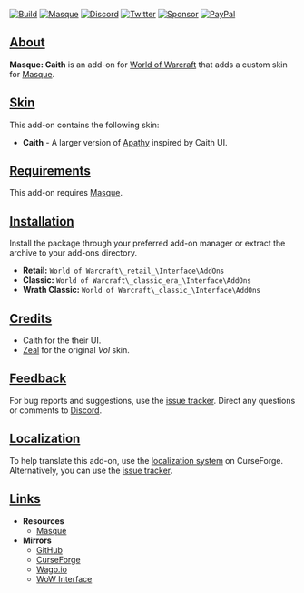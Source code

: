 <a name="Top"></a>
[![Build][SVG-Build]][Build]
[![Masque][SVG-Masque]][Masque]
[![Discord][SVG-Discord]][Discord]
[![Twitter][SVG-Twitter]][Twitter]
[![Sponsor][SVG-Sponsor]][Sponsor]
[![PayPal][SVG-PayPal]][PayPal]

## [About][Top]

**Masque: Caith** is an add-on for [World of Warcraft] that adds a custom skin for [Masque].

## [Skin][Top]

This add-on contains the following skin:

- **Caith** - A larger version of [Apathy] inspired by Caith UI.

## [Requirements][Top]

This add-on requires [Masque].

## [Installation][Top]

Install the package through your preferred add-on manager or extract the archive to your add-ons directory.

- **Retail:** `World of Warcraft\_retail_\Interface\AddOns`
- **Classic:** `World of Warcraft\_classic_era_\Interface\AddOns`
- **Wrath Classic:** `World of Warcraft\_classic_\Interface\AddOns`

## [Credits][Top]

- Caith for the their UI.
- [Zeal](https://www.curseforge.com/members/zealvurte "Zeal @ CurseForge") for the original _Vol_ skin.

## [Feedback][Top]

For bug reports and suggestions, use the [issue tracker]. Direct any questions or comments to [Discord].

## [Localization][Top]

To help translate this add-on, use the [localization system] on CurseForge. Alternatively, you can use the [issue tracker].

## [Links][Top]

- **Resources**
  - [Masque][Masque]
- **Mirrors**
  - [GitHub]
  - [CurseForge]
  - [Wago.io]
  - [WoW Interface]

[//]: # (Links)

[Build]: https://github.com/SFX-WoW/Masque_Caith/actions/workflows/build-release.yml (Build Status)
[Masque]: https://github.com/SFX-WoW/Masque (Download Masque)
[Discord]: https://discord.gg/DDVqkd6 (Join the Discord)
[Twitter]: https://twitter.com/stormfxi (Follow on Twitter)
[Sponsor]: https://github.com/sponsors/StormFX (Sponsor on GitHub)
[PayPal]: https://www.paypal.com/donate/?hosted_button_id=EELAK9TC4W4KQ (Donate via PayPal)

[World of Warcraft]: https://worldofwarcraft.com (World of Warcraft)
[Apathy]: https://github.com/SFX-WoW/Masque_Apathy (Apathy Skin)

[Issue Tracker]: https://github.com/SFX-WoW/Masque_Caith/issues (Report an Issue)
[Localization System]: https://www.curseforge.com/wow/addons/masque-caith/localization (Translate on CurseForge)

[CurseForge]: https://www.curseforge.com/wow/addons/masque-caith (View on CurseForge)
[GitHub]: https://github.com/SFX-WoW/Masque_Caith (View on GitHub)
[Wago.io]: https://addons.wago.io/addons/masque-caith (View on Wago.io)
[WoW Interface]: https://www.wowinterface.com/downloads/info8869 (View on WoW Interface)

[Top]: #Top (Top of the Page)

[//]: # (Images)

[SVG-Build]: https://img.shields.io/github/workflow/status/SFX-WoW/Masque_Caith/Build%20Release?label=Build&logo=github&logoColor=fff&style=flat-square
[SVG-Masque]: https://img.shields.io/endpoint?url=https://wow.stormfx.com/img/svg/masque-skin.json
[SVG-Discord]: https://img.shields.io/endpoint?url=https://www.stormfx.com/img/svg/discord.json
[SVG-Twitter]: https://img.shields.io/endpoint?url=https://www.stormfx.com/img/svg/twitter.json
[SVG-Sponsor]: https://img.shields.io/endpoint?url=https://www.stormfx.com/img/svg/github-sponsor.json
[SVG-PayPal]: https://img.shields.io/endpoint?url=https://www.stormfx.com/img/svg/paypal.json
